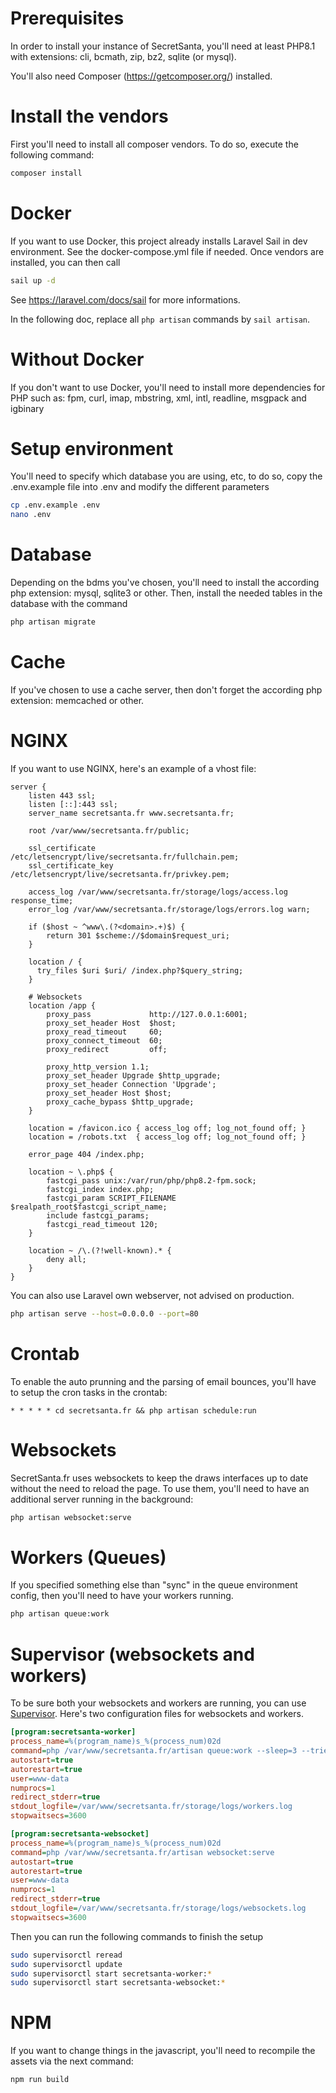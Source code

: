 # Prerequisites
In order to install your instance of SecretSanta, you'll need at least PHP8.1 with extensions: cli, bcmath, zip, bz2, sqlite (or mysql).

You'll also need Composer (https://getcomposer.org/) installed.

# Install the vendors
First you'll need to install all composer vendors. To do so, execute the following command:
```sh
composer install
```

# Docker
If you want to use Docker, this project already installs Laravel Sail in dev environment. See the docker-compose.yml file if needed. Once vendors are installed, you can then call
```sh
sail up -d
```

See https://laravel.com/docs/sail for more informations.

In the following doc, replace all `php artisan` commands by `sail artisan`.

# Without Docker
If you don't want to use Docker, you'll need to install more dependencies for PHP such as: fpm, curl, imap, mbstring, xml, intl, readline, msgpack and igbinary

# Setup environment
You'll need to specify which database you are using, etc, to do so, copy the .env.example file into .env and modify the different parameters
```sh
cp .env.example .env
nano .env
```

# Database
Depending on the bdms you've chosen, you'll need to install the according php extension: mysql, sqlite3 or other.
Then, install the needed tables in the database with the command
```sh
php artisan migrate
```

# Cache
If you've chosen to use a cache server, then don't forget the according php extension: memcached or other.

# NGINX
If you want to use NGINX, here's an example of a vhost file:
```nginx
server {
    listen 443 ssl;
    listen [::]:443 ssl;
    server_name secretsanta.fr www.secretsanta.fr;

    root /var/www/secretsanta.fr/public;

    ssl_certificate /etc/letsencrypt/live/secretsanta.fr/fullchain.pem;
    ssl_certificate_key /etc/letsencrypt/live/secretsanta.fr/privkey.pem;

    access_log /var/www/secretsanta.fr/storage/logs/access.log response_time;
    error_log /var/www/secretsanta.fr/storage/logs/errors.log warn;

    if ($host ~ ^www\.(?<domain>.+)$) {
        return 301 $scheme://$domain$request_uri;
    }

    location / {
      try_files $uri $uri/ /index.php?$query_string;
    }

    # Websockets
    location /app {
        proxy_pass             http://127.0.0.1:6001;
        proxy_set_header Host  $host;
        proxy_read_timeout     60;
        proxy_connect_timeout  60;
        proxy_redirect         off;

        proxy_http_version 1.1;
        proxy_set_header Upgrade $http_upgrade;
        proxy_set_header Connection 'Upgrade';
        proxy_set_header Host $host;
        proxy_cache_bypass $http_upgrade;
    }

    location = /favicon.ico { access_log off; log_not_found off; }
    location = /robots.txt  { access_log off; log_not_found off; }

    error_page 404 /index.php;

    location ~ \.php$ {
        fastcgi_pass unix:/var/run/php/php8.2-fpm.sock;
        fastcgi_index index.php;
        fastcgi_param SCRIPT_FILENAME $realpath_root$fastcgi_script_name;
        include fastcgi_params;
        fastcgi_read_timeout 120;
    }

    location ~ /\.(?!well-known).* {
        deny all;
    }
}
```

You can also use Laravel own webserver, not advised on production.
```sh
php artisan serve --host=0.0.0.0 --port=80
```

# Crontab
To enable the auto prunning and the parsing of email bounces, you'll have to setup the cron tasks in the crontab:
```cron
* * * * * cd secretsanta.fr && php artisan schedule:run
```

# Websockets
SecretSanta.fr uses websockets to keep the draws interfaces up to date without the need to reload the page. To use them, you'll need to have an additional server running in the background:
```sh
php artisan websocket:serve
```

# Workers (Queues)
If you specified something else than "sync" in the queue environment config, then you'll need to have your workers running.
```sh
php artisan queue:work
```

# Supervisor (websockets and workers)
To be sure both your websockets and workers are running, you can use [Supervisor](http://supervisord.org/index.html). Here's two configuration files for websockets and workers.
```ini
[program:secretsanta-worker]
process_name=%(program_name)s_%(process_num)02d
command=php /var/www/secretsanta.fr/artisan queue:work --sleep=3 --tries=3
autostart=true
autorestart=true
user=www-data
numprocs=1
redirect_stderr=true
stdout_logfile=/var/www/secretsanta.fr/storage/logs/workers.log
stopwaitsecs=3600
```

```ini
[program:secretsanta-websocket]
process_name=%(program_name)s_%(process_num)02d
command=php /var/www/secretsanta.fr/artisan websocket:serve
autostart=true
autorestart=true
user=www-data
numprocs=1
redirect_stderr=true
stdout_logfile=/var/www/secretsanta.fr/storage/logs/websockets.log
stopwaitsecs=3600
```

Then you can run the following commands to finish the setup
```sh
sudo supervisorctl reread
sudo supervisorctl update 
sudo supervisorctl start secretsanta-worker:*
sudo supervisorctl start secretsanta-websocket:*
```

# NPM
If you want to change things in the javascript, you'll need to recompile the assets via the next command:
```sh
npm run build
```

